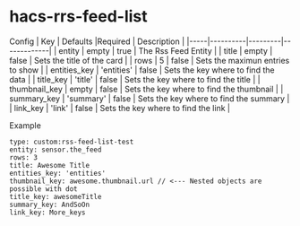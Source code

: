 # hacs-rrs-feed-list

Config 
| Key | Defaults |Required | Description |
|-----|----------|---------|-------------|
| entity | empty | true | The Rss Feed Entity |
| title | empty | false | Sets the title of the card |
| rows | 5 | false | Sets the maximun entries to show |
| entities_key | 'entities' | false | Sets the key where to find the data |
| title_key | 'title' | false | Sets the key where to find the title |
| thumbnail_key | empty | false | Sets the key where to find the thumbnail |
| summary_key | 'summary' | false | Sets the key where to find the summary |
| link_key | 'link' | false | Sets the key where to find the link |


Example
```
type: custom:rss-feed-list-test
entity: sensor.the_feed
rows: 3
title: Awesome Title
entities_key: 'entities'
thumbnail_key: awesome.thumbnail.url // <--- Nested objects are possible with dot
title_key: awesomeTitle
summary_key: AndSoOn
link_key: More_keys
```